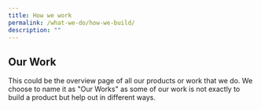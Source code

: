 ```yaml
---
title: How we work
permalink: /what-we-do/how-we-build/
description: ""
---
```


## Our Work
This could be the overview page of all our products or work that we do. We choose to name it as "Our Works" as some of our work is not exactly to build a product but help out in different ways.